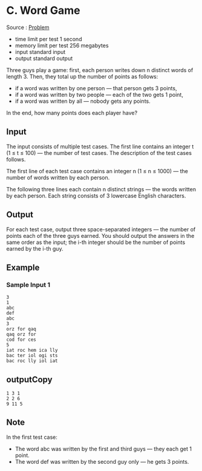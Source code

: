 # C. Word Game

Source : [Problem](https://codeforces.com/problemset/problem/1722/C)

- time limit per test 1 second
- memory limit per test 256 megabytes
- input standard input
- output standard output

Three guys play a game: first, each person writes down n distinct words of length 3. Then, they total up the number of points as follows:

- if a word was written by one person — that person gets 3 points,
- if a word was written by two people — each of the two gets 1 point,
- if a word was written by all — nobody gets any points.

In the end, how many points does each player have?

## Input
The input consists of multiple test cases. The first line contains an integer t (1 ≤ t ≤ 100) — the number of test cases. The description of the test cases follows.

The first line of each test case contains an integer n (1 ≤ n ≤ 1000) — the number of words written by each person.

The following three lines each contain n distinct strings — the words written by each person. Each string consists of 3 lowercase English characters.

## Output
For each test case, output three space-separated integers — the number of points each of the three guys earned. You should output the answers in the same order as the input; the i-th integer should be the number of points earned by the i-th guy.

## Example
### Sample Input 1
    3
    1
    abc
    def
    abc
    3
    orz for qaq
    qaq orz for
    cod for ces
    5
    iat roc hem ica lly
    bac ter iol ogi sts
    bac roc lly iol iat

## outputCopy
    1 3 1 
    2 2 6 
    9 11 5 

## Note
In the first test case:

- The word abc
 was written by the first and third guys — they each get 1
 point.
- The word def
 was written by the second guy only — he gets 3
 points.
